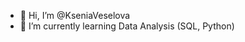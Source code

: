 - 👋 Hi, I’m @KseniaVeselova
- 🌱 I’m currently learning Data Analysis (SQL, Python)
<!---
KseniaVeselova/KseniaVeselova is a ✨ special ✨ repository because its `README.md` (this file) appears on your GitHub profile.
You can click the Preview link to take a look at your changes.
--->
